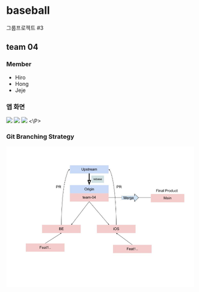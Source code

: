 # baseball
그룹프로젝트 #3

## team 04

### Member
- Hiro
- Hong
- Jeje

### 앱 화면
<p>
<img width=270 src=https://user-images.githubusercontent.com/73683735/118576168-f3fe4d80-b7c2-11eb-8b4f-bc77748a9cbb.gif>
<img width=270 src=https://user-images.githubusercontent.com/73683735/118576174-f6f93e00-b7c2-11eb-8c75-8c9e96db53ca.gif>
<img width=270 src=https://user-images.githubusercontent.com/73683735/118576182-f8c30180-b7c2-11eb-977c-23d902280f90.gif>
<\P>

### Git Branching Strategy
<img src="images/Git_Branching_Strategy.jpg" width="500"> 

